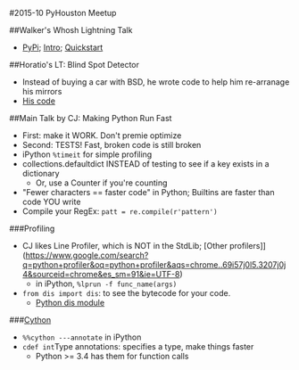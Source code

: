 #2015-10 PyHouston Meetup

##Walker's Whosh Lightning Talk
-  [PyPi](https://pypi.python.org/pypi/Whoosh/); [Intro](https://pythonhosted.org/Whoosh/intro.html); [Quickstart](https://pythonhosted.org/Whoosh/quickstart.html)

##Horatio's LT: Blind Spot Detector
-  Instead of buying a car with BSD, he wrote code to help him re-arranage his mirrors
-  [His code](https://github.com/horatio-fm/blindspot)

##Main Talk by CJ: Making Python Run Fast
-  First: make it WORK. Don't premie optimize
-  Second: TESTS! Fast, broken code is still broken
-  iPython `%timeit` for simple profiling
-  collections.defaultdict INSTEAD of testing to see if a key exists in a dictionary
    -  Or, use a Counter if you're counting
-  "Fewer characters == faster code" in Python; Builtins are faster than code YOU write
-  Compile your RegEx: `patt = re.compile(r'pattern')`

###Profiling
-  CJ likes Line Profiler, which is NOT in the StdLib; [Other profilers]](https://www.google.com/search?q=python+profiler&oq=python+profiler&aqs=chrome..69i57j0l5.3207j0j4&sourceid=chrome&es_sm=91&ie=UTF-8)
    -  in iPython, `%lprun -f func_name(args)`
-  `from dis import dis`: to see the bytecode for your code.
    -  [Python dis module](https://docs.python.org/3.4/library/dis.html)

###[Cython](http://cython.org/)
-  `%%cython ---annotate` in iPython
-  `cdef int`Type annotations: specifies a type, make things faster
    -  Python >= 3.4 has them for function calls

